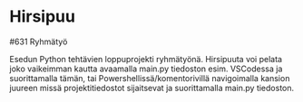 # Hirsipuu
#631 Ryhmätyö

Esedun Python tehtävien loppuprojekti ryhmätyönä.
Hirsipuuta voi pelata joko vaikeimman kautta avaamalla main.py tiedoston esim. VSCodessa ja suorittamalla tämän, tai Powershellissä/komentorivillä navigoimalla kansion juureen missä projektitiedostot sijaitsevat ja suorittamalla main.py tiedoston.
